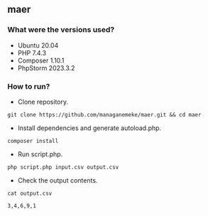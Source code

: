 ## maer

### What were the versions used?

- Ubuntu 20.04
- PHP 7.4.3
- Composer 1.10.1
- PhpStorm 2023.3.2

### How to run?

- Clone repository.

```
git clone https://github.com/managanemeke/maer.git && cd maer
```

- Install dependencies and generate autoload.php.

```
composer install
```

- Run script.php.

```
php script.php input.csv output.csv
```

- Check the output contents.

```
cat output.csv
```

```
3,4,6,9,1
```